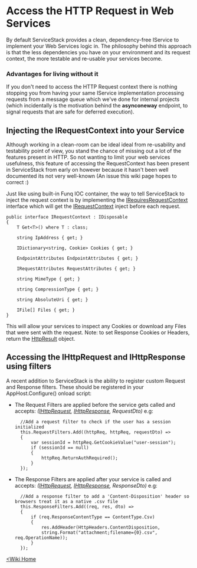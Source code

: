 # Access the HTTP Request in Web Services

By default ServiceStack provides a clean, dependency-free IService<T> to implement your Web Services logic in. The philosophy behind this approach is that the less dependencies you have on your environment and its request context, the more testable and re-usable your services become. 

### Advantages for living without it
If you don't need to access the HTTP Request context there is nothing stopping you from having your same IService<T> implementation processing requests from a message queue which we've done for internal projects (which incidentally is the motivation behind the **asynconeway** endpoint, to signal requests that are safe for deferred execution).

## Injecting the IRequestContext into your Service
Although working in a clean-room can be ideal ideal from re-usability and testability point of view, you stand the chance of missing out a lot of the features present in HTTP. So not wanting to limit your web services usefulness, this feature of accessing the RequestContext has been present in ServiceStack from early on however because it hasn't been well documented its not very well-known (An issue this wiki page hopes to correct :)

Just like using built-in Funq IOC container, the way to tell ServiceStack to inject the request context is by implementing the [IRequiresRequestContext](https://github.com/ServiceStack/ServiceStack.Interfaces/blob/master/src/ServiceStack.ServiceHost/IRequiresRequestContext.cs) interface which will get the [IRequestContext](https://github.com/ServiceStack/ServiceStack.Interfaces/blob/master/src/ServiceStack.ServiceHost/IRequestContext.cs) inject before each request.

	public interface IRequestContext : IDisposable
	{
		T Get<T>() where T : class;

		string IpAddress { get; }

		IDictionary<string, Cookie> Cookies { get; }

		EndpointAttributes EndpointAttributes { get; }

		IRequestAttributes RequestAttributes { get; }

		string MimeType { get; }

		string CompressionType { get; }

		string AbsoluteUri { get; }

		IFile[] Files { get; }
	}


This will allow your services to inspect any Cookies or download any Files that were sent with the request.
Note: to set Response Cookies or Headers, return the [HttpResult](https://github.com/ServiceStack/ServiceStack/blob/master/src/ServiceStack.Common/Web/HttpResult.cs) object.

## Accessing the IHttpRequest and IHttpResponse using filters
A recent addition to ServiceStack is the ability to register custom Request and Response filters. These should be registered in your AppHost.Configure() onload script: 

* The Request Filters are applied before the service gets called and accepts:
_([IHttpRequest](https://github.com/ServiceStack/ServiceStack/blob/master/src/ServiceStack.ServiceHost/IHttpRequest.cs), [IHttpResponse](https://github.com/ServiceStack/ServiceStack/blob/master/src/ServiceStack.ServiceHost/IHttpResponse.cs), RequestDto)_ e.g:
    
	    //Add a request filter to check if the user has a session initialized
	    this.RequestFilters.Add((httpReq, httpReq, requestDto) =>
	    {
			var sessionId = httpReq.GetCookieValue("user-session");
			if (sessionId == null)
			{
				httpReq.ReturnAuthRequired();
			}
	    });
    

* The Response Filters are applied after your service is called and accepts:
_([IHttpRequest](https://github.com/ServiceStack/ServiceStack/blob/master/src/ServiceStack.ServiceHost/IHttpRequest.cs), [IHttpResponse](https://github.com/ServiceStack/ServiceStack/blob/master/src/ServiceStack.ServiceHost/IHttpResponse.cs), ResponseDto)_ e.g:

	    //Add a response filter to add a 'Content-Disposition' header so browsers treat it as a native .csv file
	    this.ResponseFilters.Add((req, res, dto) =>
	    {
			if (req.ResponseContentType == ContentType.Csv)
			{
			    res.AddHeader(HttpHeaders.ContentDisposition,
				string.Format("attachment;filename={0}.csv", req.OperationName));
			}
	    });


[<Wiki Home](~/framework/home)